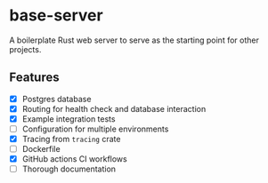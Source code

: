 # base-server

A boilerplate Rust web server to serve as the starting point for other projects.

## Features

- [x] Postgres database
- [x] Routing for health check and database interaction
- [x] Example integration tests
- [ ] Configuration for multiple environments
- [x] Tracing from `tracing` crate
- [ ] Dockerfile
- [x] GitHub actions CI workflows
- [ ] Thorough documentation